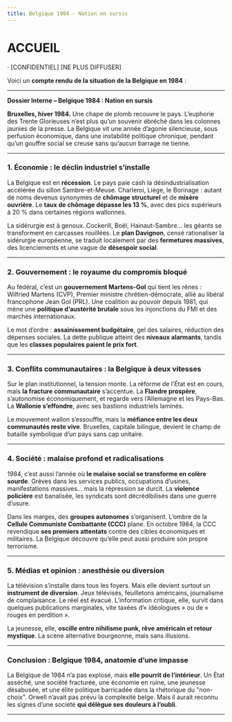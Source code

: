```yaml
---
title: Belgique 1984 - Nation en sursis
---
```

# ACCUEIL

·
[CONFIDENTIEL]
[NE PLUS DIFFUSER]

Voici un **compte rendu de la situation de la Belgique en 1984** :

---


**Dossier Interne – Belgique 1984 : Nation en sursis**

**Bruxelles, hiver 1984.** Une chape de plomb recouvre le pays. L’euphorie des Trente Glorieuses n’est plus qu’un souvenir ébréché dans les colonnes jaunies de la presse. La Belgique vit une année d’agonie silencieuse, sous perfusion économique, dans une instabilité politique chronique, pendant qu’un gouffre social se creuse sans qu’aucun barrage ne tienne.

---

### 1. **Économie : le déclin industriel s’installe**

La Belgique est en **récession**. Le pays paie cash la désindustrialisation accélérée du sillon Sambre-et-Meuse. Charleroi, Liège, le Borinage : autant de noms devenus synonymes de **chômage structurel** et de **misère ouvrière**. Le **taux de chômage dépasse les 13 %**, avec des pics supérieurs à 20 % dans certaines régions wallonnes.

La sidérurgie est à genoux. Cockerill, Boël, Hainaut-Sambre… les géants se transforment en carcasses rouillées. Le **plan Davignon**, censé rationaliser la sidérurgie européenne, se traduit localement par des **fermetures massives**, des licenciements et une vague de **désespoir social**.

---

### 2. **Gouvernement : le royaume du compromis bloqué**

Au fédéral, c’est un **gouvernement Martens-Gol** qui tient les rênes : Wilfried Martens (CVP), Premier ministre chrétien-démocrate, allié au libéral francophone Jean Gol (PRL). Une coalition au pouvoir depuis 1981, qui mène une **politique d’austérité brutale** sous les injonctions du FMI et des marchés internationaux.

Le mot d’ordre : **assainissement budgétaire**, gel des salaires, réduction des dépenses sociales. La dette publique atteint des **niveaux alarmants**, tandis que les **classes populaires paient le prix fort**.

---

### 3. **Conflits communautaires : la Belgique à deux vitesses**

Sur le plan institutionnel, la tension monte. La réforme de l’État est en cours, mais **la fracture communautaire** s’accentue. La **Flandre prospère**, s’autonomise économiquement, et regarde vers l’Allemagne et les Pays-Bas. La **Wallonie s’effondre**, avec ses bastions industriels laminés.

Le mouvement wallon s’essouffle, mais la **méfiance entre les deux communautés reste vive**. Bruxelles, capitale bilingue, devient le champ de bataille symbolique d’un pays sans cap unitaire.

---

### 4. **Société : malaise profond et radicalisations**

1984, c’est aussi l’année où **le malaise social se transforme en colère sourde**. Grèves dans les services publics, occupations d’usines, manifestations massives… mais la répression se durcit. La **violence policière** est banalisée, les syndicats sont décrédibilisés dans une guerre d’usure.

Dans les marges, des **groupes autonomes** s’organisent. L’ombre de la **Cellule Communiste Combattante (CCC)** plane. En octobre 1984, la CCC revendique **ses premiers attentats** contre des cibles économiques et militaires. La Belgique découvre qu’elle peut aussi produire son propre terrorisme.

---

### 5. **Médias et opinion : anesthésie ou diversion**

La télévision s’installe dans tous les foyers. Mais elle devient surtout un **instrument de diversion**. Jeux télévisés, feuilletons américains, journalisme de complaisance. Le réel est évacué. L’information critique, elle, survit dans quelques publications marginales, vite taxées d’« idéologues » ou de « rouges en perdition ».

La jeunesse, elle, **oscille entre nihilisme punk, rêve américain et retour mystique**. La scène alternative bourgeonne, mais sans illusions.

---

### Conclusion : **Belgique 1984, anatomie d’une impasse**

La Belgique de 1984 n’a pas explosé, mais **elle pourrit de l’intérieur**. Un État asséché, une société fracturée, une économie en ruine, une jeunesse désabusée, et une élite politique barricadée dans la rhétorique du "non-choix". Orwell n’avait pas prévu la complexité belge. Mais il aurait reconnu les signes d’une société **qui délègue ses douleurs à l’oubli**.

---
